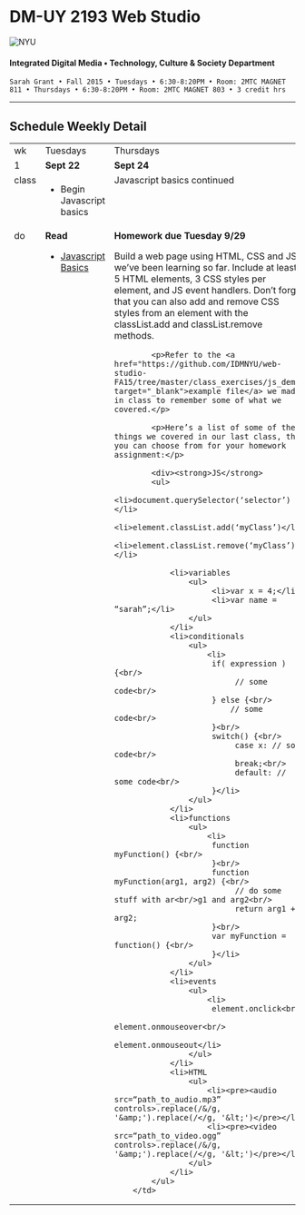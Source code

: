 # DM-UY 2193 Web Studio

![NYU](http://ws2.polishedsolid.com/de/nyu_soe_logo.png)
#### Integrated Digital Media • Technology, Culture & Society Department

    Sarah Grant • Fall 2015 • Tuesdays • 6:30-8:20PM • Room: 2MTC MAGNET 811 • Thursdays • 6:30-8:20PM • Room: 2MTC MAGNET 803 • 3 credit hrs

---

## Schedule Weekly Detail

<table>
<tr>
<td>wk</td>
<td>Tuesdays</td>
<td>Thursdays</td>
</tr>
<!-- first week -->
<tr>
        <td valign="top" width="4%">1</td>
        <td valign="top" width="48%"><strong>Sept 22</strong></td>
        <td valign="top" width="48%"><strong>Sept 24</strong></td>
    </tr>
 <tr>
        <td valign="top">class</td>
        <td valign="top">
            <ul>
                <li>Begin Javascript basics</li>
            </ul>
        </td>
        <td valign="top">Javascript basics continued</td>
</tr>
<tr>
        <td valign="top">do</td>
        <td valign="top">
            <strong>Read</strong>
            <ul>
                <li><a href="https://developer.mozilla.org/en-US/Learn/Getting_started_with_the_web/JavaScript_basics" target="_blank">Javascript Basics</a></li>
            </ul>
        </td>
        <td valign="top">
            <strong>Homework due Tuesday 9/29</strong>
            <p>Build a web page using HTML, CSS and JS we’ve been learning so far. Include at least 5 HTML elements, 3 CSS styles per element, and JS event handlers. Don’t forget that you can also add and remove CSS styles from an element with the classList.add and classList.remove methods.</p>

            <p>Refer to the <a href="https://github.com/IDMNYU/web-studio-FA15/tree/master/class_exercises/js_demo" target="_blank">example file</a> we made in class to remember some of what we covered.</p>

            <p>Here’s a list of some of the things we covered in our last class, that you can choose from for your homework assignment:</p>

            <div><strong>JS</strong>
            <ul>
                <li>document.querySelector(‘selector’)</li>
                <li>element.classList.add(‘myClass’)</li>
                <li>element.classList.remove(‘myClass’)</li>

                <li>variables
                    <ul>
                         <li>var x = 4;</li>
                         <li>var name = “sarah”;</li>
                    </ul>
                </li>
                <li>conditionals
                    <ul>
                        <li>
                         if( expression ) {<br/>
                              // some code<br/>
                         } else {<br/>
                             // some code<br/>
                         }<br/>
                         switch() {<br/>
                              case x: // some code<br/>
                              break;<br/>
                              default: // some code<br/>
                         }</li>
                    </ul>
                </li>
                <li>functions
                    <ul>
                        <li>
                         function myFunction() {<br/>
                         }<br/>
                         function myFunction(arg1, arg2) {<br/>
                              // do some stuff with ar<br/>g1 and arg2<br/>
                              return arg1 + arg2;
                         }<br/>
                         var myFunction = function() {<br/>
                         }</li>
                    </ul>
                </li>
                <li>events
                    <ul>
                        <li>
                         element.onclick<br/>
                         element.onmouseover<br/>
                         element.onmouseout</li>
                    </ul>
                </li>
                <li>HTML
                    <ul>
                        <li><pre><audio src=“path_to_audio.mp3” controls>.replace(/&/g, '&amp;').replace(/</g, '&lt;')</pre></li>
                        <li><pre><video src=“path_to_video.ogg” controls>.replace(/&/g, '&amp;').replace(/</g, '&lt;')</pre></li>
                    </ul>
                </li>
            </ul>
        </td>
</tr>
</table>